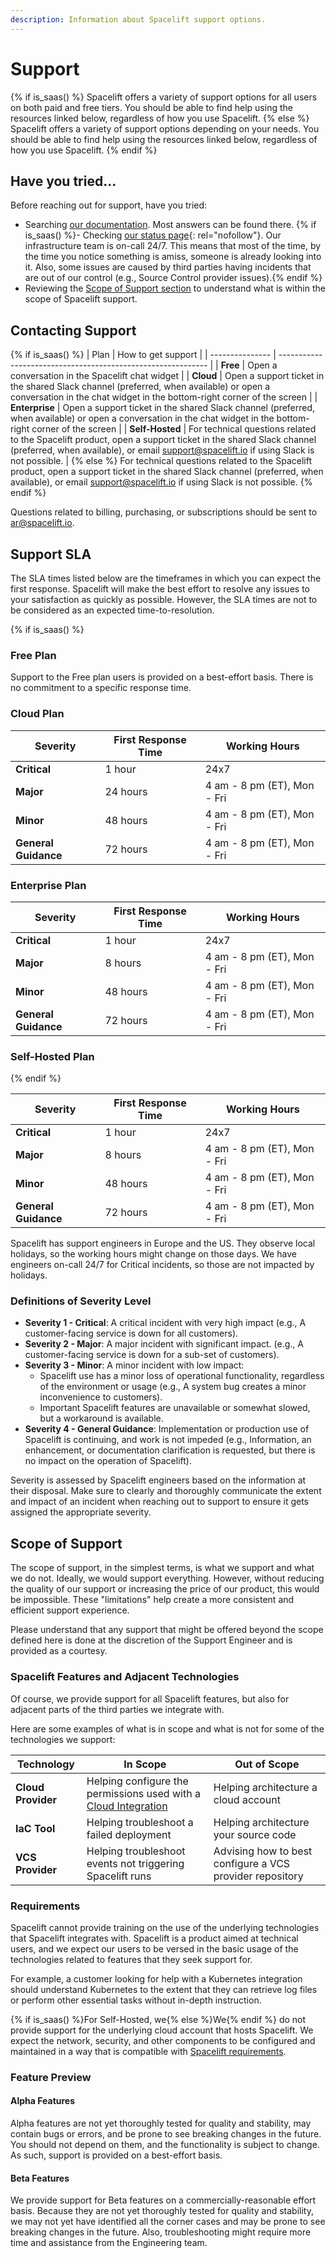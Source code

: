 ```yaml
---
description: Information about Spacelift support options.
---
```


# Support

{% if is_saas() %}
Spacelift offers a variety of support options for all users on both paid and free tiers. You should be able to find help using the resources linked below, regardless of how you use Spacelift.
{% else %}
Spacelift offers a variety of support options depending on your needs. You should be able to find help using the resources linked below, regardless of how you use Spacelift.
{% endif %}

## Have you tried…

Before reaching out for support, have you tried:

- Searching [our documentation](../../README.md). Most answers can be found there.
{% if is_saas() %}- Checking [our status page](https://spacelift.statuspage.io/){: rel="nofollow"}. Our infrastructure team is on-call 24/7. This means that most of the time, by the time you notice something is amiss, someone is already looking into it. Also, some issues are caused by third parties having incidents that are out of our control (e.g., Source Control provider issues).{% endif %}
- Reviewing the [Scope of Support section](./README.md#scope-of-support) to understand what is within the scope of Spacelift support.

## Contacting Support

{% if is_saas() %}
| Plan            | How to get support                                           |
| --------------- | ------------------------------------------------------------ |
| **Free**        | Open a conversation in the Spacelift chat widget             |
| **Cloud**       | Open a support ticket in the shared Slack channel (preferred, when available) or open a conversation in the chat widget in the bottom-right corner of the screen |
| **Enterprise**  | Open a support ticket in the shared Slack channel (preferred, when available) or open a conversation in the chat widget in the bottom-right corner of the screen |
| **Self-Hosted** | For technical questions related to the Spacelift product, open a support ticket in the shared Slack channel (preferred, when available), or email <support@spacelift.io> if using Slack is not possible. |
{% else %}
For technical questions related to the Spacelift product, open a support ticket in the shared Slack channel (preferred, when available), or email <support@spacelift.io> if using Slack is not possible.
{% endif %}

Questions related to billing, purchasing, or subscriptions should be sent to [ar@spacelift.io](mailto:ar@spacelift.io).

## Support SLA

The SLA times listed below are the timeframes in which you can expect the first response. Spacelift will make the best effort to resolve any issues to your satisfaction as quickly as possible. However, the SLA times are not to be considered as an expected time-to-resolution.

{% if is_saas() %}

### Free Plan

Support to the Free plan users is provided on a best-effort basis. There is no commitment to a specific response time.

### Cloud Plan

| Severity             | First Response Time | Working Hours               |
| -------------------- | ------------------- | --------------------------- |
| **Critical**         | 1 hour              | 24x7                        |
| **Major**            | 24 hours            | 4 am - 8 pm (ET), Mon - Fri |
| **Minor**            | 48 hours            | 4 am - 8 pm (ET), Mon - Fri |
| **General Guidance** | 72 hours            | 4 am - 8 pm (ET), Mon - Fri |

### Enterprise Plan

| Severity             | First Response Time | Working Hours               |
| -------------------- | ------------------- | --------------------------- |
| **Critical**         | 1 hour              | 24x7                        |
| **Major**            | 8 hours             | 4 am - 8 pm (ET), Mon - Fri |
| **Minor**            | 48 hours            | 4 am - 8 pm (ET), Mon - Fri |
| **General Guidance** | 72 hours            | 4 am - 8 pm (ET), Mon - Fri |

### Self-Hosted Plan

{% endif %}

| Severity             | First Response Time | Working Hours               |
| -------------------- | ------------------- | --------------------------- |
| **Critical**         | 1 hour              | 24x7                        |
| **Major**            | 8 hours             | 4 am - 8 pm (ET), Mon - Fri |
| **Minor**            | 48 hours            | 4 am - 8 pm (ET), Mon - Fri |
| **General Guidance** | 72 hours            | 4 am - 8 pm (ET), Mon - Fri |

Spacelift has support engineers in Europe and the US. They observe local holidays, so the working hours might change on those days. We have engineers on-call 24/7 for Critical incidents, so those are not impacted by holidays.

### Definitions of Severity Level

- **Severity 1 - Critical**: A critical incident with very high impact (e.g., A customer-facing service is down for all customers).
- **Severity 2 - Major**: A major incident with significant impact. (e.g., A customer-facing service is down for a sub-set of customers).
- **Severity 3 - Minor**: A minor incident with low impact:
    - Spacelift use has a minor loss of operational functionality, regardless of the environment or usage (e.g., A system bug creates a minor inconvenience to customers).
    - Important Spacelift features are unavailable or somewhat slowed, but a workaround is available.
- **Severity 4 - General Guidance**: Implementation or production use of Spacelift is continuing, and work is not impeded (e.g., Information, an enhancement, or documentation clarification is requested, but there is no impact on the operation of Spacelift).

Severity is assessed by Spacelift engineers based on the information at their disposal. Make sure to clearly and thoroughly communicate the extent and impact of an incident when reaching out to support to ensure it gets assigned the appropriate severity.

## Scope of Support

The scope of support, in the simplest terms, is what we support and what we do not. Ideally, we would support everything. However, without reducing the quality of our support or increasing the price of our product, this would be impossible. These "limitations" help create a more consistent and efficient support experience.

Please understand that any support that might be offered beyond the scope defined here is done at the discretion of the Support Engineer and is provided as a courtesy.

### Spacelift Features and Adjacent Technologies

Of course, we provide support for all Spacelift features, but also for adjacent parts of the third parties we integrate with.

Here are some examples of what is in scope and what is not for some of the technologies we support:

| Technology         | In Scope                                                     | Out of Scope                                             |
| ------------------ | ------------------------------------------------------------ | -------------------------------------------------------- |
| **Cloud Provider** | Helping configure the permissions used with a [Cloud Integration](../../integrations/cloud-providers/README.md) | Helping architecture a cloud account                     |
| **IaC Tool**       | Helping troubleshoot a failed deployment                     | Helping architecture your source code                    |
| **VCS Provider**   | Helping troubleshoot events not triggering Spacelift runs    | Advising how to best configure a VCS provider repository |

### Requirements

Spacelift cannot provide training on the use of the underlying technologies that Spacelift integrates with. Spacelift is a product aimed at technical users, and we expect our users to be versed in the basic usage of the technologies related to features that they seek support for.

For example, a customer looking for help with a Kubernetes integration should understand Kubernetes to the extent that they can retrieve log files or perform other essential tasks without in-depth instruction.

{% if is_saas() %}For Self-Hosted, we{% else %}We{% endif %} do not provide support for the underlying cloud account that hosts Spacelift. We expect the network, security, and other components to be configured and maintained in a way that is compatible with [Spacelift requirements](../administration/install.md).

### Feature Preview

#### Alpha Features

Alpha features are not yet thoroughly tested for quality and stability, may contain bugs or errors, and be prone to see breaking changes in the future. You should not depend on them, and the functionality is subject to change. As such, support is provided on a best-effort basis.

#### Beta Features

We provide support for Beta features on a commercially-reasonable effort basis. Because they are not yet thoroughly tested for quality and stability, we may not yet have identified all the corner cases and may be prone to see breaking changes in the future. Also, troubleshooting might require more time and assistance from the Engineering team.
